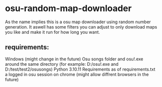 # osu-random-map-downloader
As the name implies this is a osu map downloader using random number generation. It aswell has some filters you can adjust to only download maps you like and make it run for how  long you want.

## requirements:
Windows (might change in the future)
Osu songs folder and osu!.exe around the same directory (for example: D:/osu!.exe and D:/test/test2/osusongs)
Python 3.10.11
Requirements as of requirements.txt
a logged in osu session on chrome (might allow diffrent browsers in the future)
